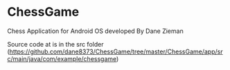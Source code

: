 # ChessGame
Chess Application for Android OS developed By Dane Zieman

Source code at is in the src folder 
(https://github.com/dane8373/ChessGame/tree/master/ChessGame/app/src/main/java/com/example/chessgame)
